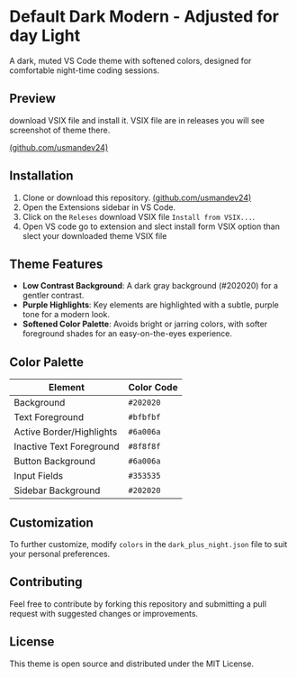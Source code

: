 # Default Dark Modern - Adjusted for day Light

A dark, muted VS Code theme with softened colors, designed for comfortable night-time coding sessions.

## Preview

download VSIX file and install it.
VSIX file are in releases you will see screenshot of theme there.

[(github.com/usmandev24)](https://github.com/usmandev24/green-theme-dark-for-night-usman)
## Installation

1. Clone or download this repository.
[(github.com/usmandev24)](https://github.com/usmandev24/green-theme-dark-for-night-usman)
2. Open the Extensions sidebar in VS Code.
3. Click on the `Releses` download VSIX file  `Install from VSIX...`.
4. Open VS code go to extension and slect install form VSIX option than slect your downloaded theme VSIX file

## Theme Features

- **Low Contrast Background**: A dark gray background (#202020) for a gentler contrast.
- **Purple Highlights**: Key elements are highlighted with a subtle, purple tone for a modern look.
- **Softened Color Palette**: Avoids bright or jarring colors, with softer foreground shades for an easy-on-the-eyes experience.

## Color Palette

| Element                        | Color Code |
|--------------------------------|------------|
| Background                     | `#202020`  |
| Text Foreground                | `#bfbfbf`  |
| Active Border/Highlights       | `#6a006a`  |
| Inactive Text Foreground       | `#8f8f8f`  |
| Button Background              | `#6a006a`  |
| Input Fields                   | `#353535`  |
| Sidebar Background             | `#202020`  |

## Customization

To further customize, modify `colors` in the `dark_plus_night.json` file to suit your personal preferences.

## Contributing

Feel free to contribute by forking this repository and submitting a pull request with suggested changes or improvements.

## License

This theme is open source and distributed under the MIT License.

